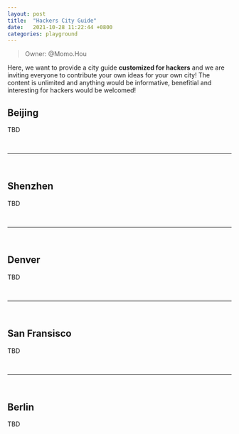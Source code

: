```yaml
---
layout: post
title:  "Hackers City Guide"
date:   2021-10-28 11:22:44 +0800
categories: playground
---
```


> Owner: @Momo.Hou

Here, we want to provide a city guide **customized for hackers** and we are inviting everyone to contribute your own ideas for your own city! The content is unlimited and anything would be informative, benefitial and interesting for hackers would be welcomed! 

## Beijing 

TBD

<br>

----

<br>

## Shenzhen

TBD

<br>

----

<br>

## Denver

TBD

<br>

----

<br>

## San Fransisco

TBD

<br>

----

<br>

## Berlin

TBD

